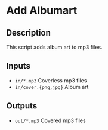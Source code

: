 # Add Albumart

## Description
This script adds album art to mp3 files.

## Inputs
- `in/*.mp3` Coverless mp3 files
- `in/cover.{png,jpg}` Album art

## Outputs
- `out/*.mp3` Covered mp3 files